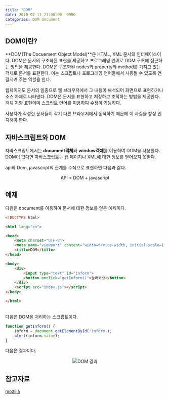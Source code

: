 ```yaml
---
title: "DOM"
date: 2020-02-11 21:00:00 -0900
categories: DOM document
---
```


## DOM이란?
**DOM(The Docuement Object Model)**은 HTML, XML 문서의 인터페이스이다. DOM은 문서의 구조화된 표현을 제공하고 프로그래밍 언어로 DOM 구조에 접근하는 방법을 제공한다. DOM은 구조화된 nodes와 property와 method를 가지고 있는 객체로 문서를 표현한다. 이는 스크립트나 프로그래밍 언어들에서 사용될 수 있도록 연결시켜 주는 역할을 한다.
<br>

웹페이지도 문서의 일종으로 웹 브라우저에서 그 내용이 해석되어 화면으로 표현하거나 소스 자체로 나타낸다. DOM은 문서를 표현하고 저장하고 조작하는 방법을 제공한다. 객체 지향 표현이며 스크립트 언어를 이용하여 수정이 가능하다.
<br>

사용자가 작성한 문서들이 각기 다른 브라우저에서 동작하기 때문에 이 사실을 항상 인지해야 한다.

## 자바스크립트와 DOM
자바스크립트에서는 **document객체**와 **window객체**를 이용하여 DOM을 사용한다. DOM이 없다면 자바스크립트는 웹 페이지나 XML에 대한 정보를 얻어오지 못한다. 
<br> 

api와 Dom, javascript의 관계를 수식으로 표현하면 다음과 같다.<br>
<p align="center">
    API = DOM + javascript
</p>

## 예제
다음은 document를 이용하여 문서에 대한 정보를 얻은 예제이다.

```html
<!DOCTYPE html>

<html lang="en">

<head>
    <meta charset="UTF-8">
    <meta name="viewport" content="width=device-width, initial-scale=1.0">
    <title>DOM</title>
</head>

<body>
    <div>
        <input type="text" id="inform">
        <button onclick="getInform()">눌러봐요</button>
    </div>
    <script src="index.js"></script>
</body>

</html>
```

<br>
다음은 DOM을 처리하는 스크립트이다.

```javascript
function getInform() {
    inform = document.getElementById('inform');
    alert(inform.value);
}
```

다음은 결과이다.
<p align="center">
    <img align="center" src="https://github.com/hansanguk0222/hansanguk0222.github.io/blob/master/image/DOM1.PNG?raw=true" alt="DOM 결과">
</p>

## 참고자료
[mozilla](https://developer.mozilla.org/ko/docs/Web/API/Document_Object_Model/%EC%86%8C%EA%B0%9C)
